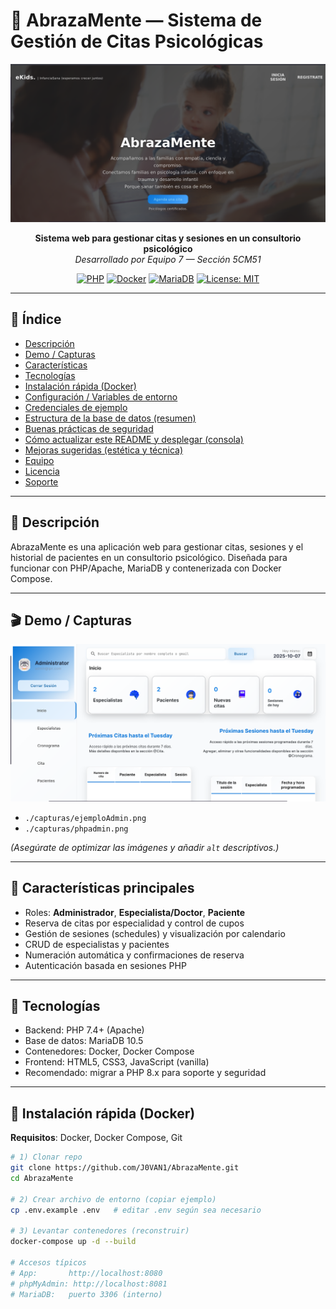 # 🧠 AbrazaMente — Sistema de Gestión de Citas Psicológicas

<div align="center">

![Hero — AbrazaMente](./capturas/Portada.png)

**Sistema web para gestionar citas y sesiones en un consultorio psicológico**  
*Desarrollado por Equipo 7 — Sección 5CM51*

[![PHP](https://img.shields.io/badge/PHP-7.4%2B-purple)](https://www.php.net/) [![Docker](https://img.shields.io/badge/Docker-Enabled-blue)](https://www.docker.com/) [![MariaDB](https://img.shields.io/badge/DB-MariaDB-orange)](https://mariadb.org/) [![License: MIT](https://img.shields.io/badge/License-MIT-green.svg)](./LICENSE)

</div>

---

## 📌 Índice
- [Descripción](#-descripción)
- [Demo / Capturas](#-demo--capturas)
- [Características](#-características)
- [Tecnologías](#-tecnologías)
- [Instalación rápida (Docker)](#-instalación-rápida-docker)
- [Configuración / Variables de entorno](#-configuración--variables-de-entorno)
- [Credenciales de ejemplo](#-credenciales-de-ejemplo)
- [Estructura de la base de datos (resumen)](#-estructura-de-la-base-de-datos-resumen)
- [Buenas prácticas de seguridad](#-buenas-prácticas-de-seguridad)
- [Cómo actualizar este README y desplegar (consola)](#-cómo-actualizar-este-readme-y-desplegar-consola)
- [Mejoras sugeridas (estética y técnica)](#-mejoras-sugeridas-estética-y-técnica)
- [Equipo](#-equipo)
- [Licencia](#-licencia)
- [Soporte](#-soporte)

---

## 📝 Descripción
AbrazaMente es una aplicación web para gestionar citas, sesiones y el historial de pacientes en un consultorio psicológico. Diseñada para funcionar con PHP/Apache, MariaDB y contenerizada con Docker Compose.

---

## 🎬 Demo / Capturas
![Hero — AbrazaMente](./capturas/ejemploAdmin.png)
- `./capturas/ejemploAdmin.png`  
- `./capturas/phpadmin.png`

*(Asegúrate de optimizar las imágenes y añadir `alt` descriptivos.)*

---

## 🚀 Características principales
- Roles: **Administrador**, **Especialista/Doctor**, **Paciente**
- Reserva de citas por especialidad y control de cupos
- Gestión de sesiones (schedules) y visualización por calendario
- CRUD de especialistas y pacientes
- Numeración automática y confirmaciones de reserva
- Autenticación basada en sesiones PHP

---

## 🧩 Tecnologías
- Backend: PHP 7.4+ (Apache)
- Base de datos: MariaDB 10.5
- Contenedores: Docker, Docker Compose
- Frontend: HTML5, CSS3, JavaScript (vanilla)
- Recomendado: migrar a PHP 8.x para soporte y seguridad

---

## 🐳 Instalación rápida (Docker)

**Requisitos**: Docker, Docker Compose, Git

```bash
# 1) Clonar repo
git clone https://github.com/J0VAN1/AbrazaMente.git
cd AbrazaMente

# 2) Crear archivo de entorno (copiar ejemplo)
cp .env.example .env   # editar .env según sea necesario

# 3) Levantar contenedores (reconstruir)
docker-compose up -d --build

# Accesos típicos
# App:       http://localhost:8080
# phpMyAdmin: http://localhost:8081
# MariaDB:   puerto 3306 (interno)
